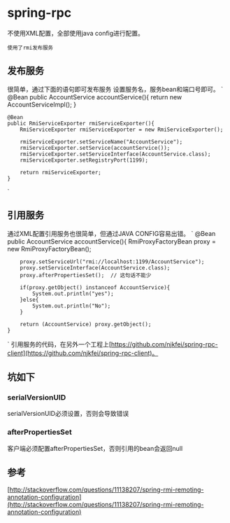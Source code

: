 # spring-rpc
不使用XML配置，全部使用java config进行配置。

`
使用了rmi发布服务
`

## 发布服务
很简单，通过下面的语句即可发布服务
设置服务名，服务bean和端口号即可。
`
    @Bean
    public AccountService accountService(){
        return new AccountServiceImpl();
    }

    @Bean
    public RmiServiceExporter rmiServiceExporter(){
        RmiServiceExporter rmiServiceExporter = new RmiServiceExporter();

        rmiServiceExporter.setServiceName("AccountService");
        rmiServiceExporter.setService(accountService());
        rmiServiceExporter.setServiceInterface(AccountService.class);
        rmiServiceExporter.setRegistryPort(1199);

        return rmiServiceExporter;
    }
`

## 引用服务
通过XML配置引用服务也很简单，但通过JAVA CONFIG容易出错。
`
    @Bean
    public AccountService accountService(){
        RmiProxyFactoryBean proxy = new RmiProxyFactoryBean();

        proxy.setServiceUrl("rmi://localhost:1199/AccountService");
        proxy.setServiceInterface(AccountService.class);
        proxy.afterPropertiesSet();  // 这句话不能少

        if(proxy.getObject() instanceof AccountService){
            System.out.println("yes");
        }else{
            System.out.println("No");
        }

        return (AccountService) proxy.getObject();
    }
`
引用服务的代码，在另外一个工程上[https://github.com/njkfei/spring-rpc-client](https://github.com/njkfei/spring-rpc-client)。


## 坑如下
### serialVersionUID
serialVersionUID必须设置，否则会导致错误
### afterPropertiesSet
客户端必须配置afterPropertiesSet，否则引用的bean会返回null

## 参考
[http://stackoverflow.com/questions/11138207/spring-rmi-remoting-annotation-configuration](http://stackoverflow.com/questions/11138207/spring-rmi-remoting-annotation-configuration)
